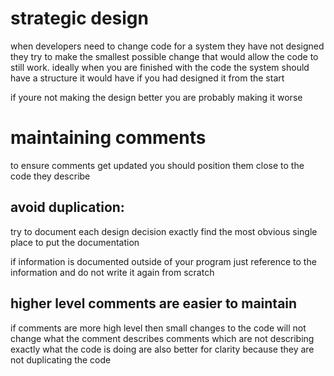 # strategic design 
when developers need to change code for a system they have not designed they try to make the smallest possible change that would allow the code to still work. 
ideally when you are finished with the code the system should have a structure it would have if you had designed it from the start 

if youre not making the design better you are probably making it worse

# maintaining comments
to ensure comments get updated you should position them close to the code they describe

## avoid duplication:
try to document each design decision exactly 
find the most obvious single place to put the documentation 

if information is documented outside of your program just reference to the information and do not write it again from scratch

## higher level comments are easier to maintain
if comments are more high level then small changes to the code will not change what the comment describes
comments which are not describing exactly what the code is doing are also better for clarity because they are not duplicating the code


